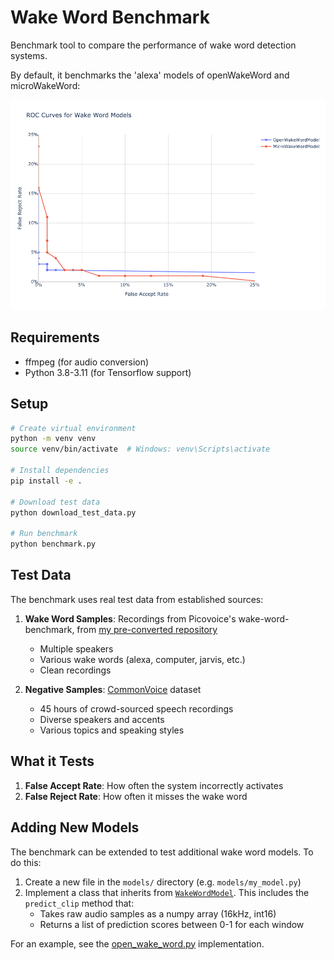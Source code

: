 # Wake Word Benchmark

Benchmark tool to compare the performance of wake word detection systems.

By default, it benchmarks the 'alexa' models of openWakeWord and microWakeWord:

![Results displayed on a graph](./roc_curves.png)

## Requirements

- ffmpeg (for audio conversion)
- Python 3.8-3.11 (for Tensorflow support)

## Setup

```bash
# Create virtual environment
python -m venv venv
source venv/bin/activate  # Windows: venv\Scripts\activate

# Install dependencies
pip install -e .

# Download test data
python download_test_data.py

# Run benchmark
python benchmark.py
```

## Test Data

The benchmark uses real test data from established sources:

1. **Wake Word Samples**: Recordings from Picovoice's wake-word-benchmark, from [my pre-converted repository](https://github.com/domdomegg/picovoice-wake-word-benchmark)
   - Multiple speakers
   - Various wake words (alexa, computer, jarvis, etc.)
   - Clean recordings

2. **Negative Samples**: [CommonVoice](https://commonvoice.mozilla.org/) dataset
   - 45 hours of crowd-sourced speech recordings
   - Diverse speakers and accents
   - Various topics and speaking styles

## What it Tests

1. **False Accept Rate**: How often the system incorrectly activates
2. **False Reject Rate**: How often it misses the wake word

## Adding New Models

The benchmark can be extended to test additional wake word models. To do this:

1. Create a new file in the `models/` directory (e.g. `models/my_model.py`)
2. Implement a class that inherits from [`WakeWordModel`](./models/base.py).
   This includes the `predict_clip` method that:
   - Takes raw audio samples as a numpy array (16kHz, int16)
   - Returns a list of prediction scores between 0-1 for each window

For an example, see the [open_wake_word.py](./models/open_wake_word.py) implementation.
